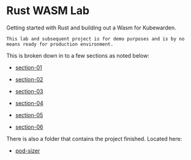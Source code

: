 # Rust WASM Lab

Getting started with Rust and building out a Wasm for Kubewarden.

`This lab and subsequent project is for demo purposes and is by no means ready for production environment.`

This is broken down in to a few sections as noted below:

- [section-01](https://github.com/robertsirc/rust-wasm-labs/tree/main/section-01)

- [section-02](https://github.com/robertsirc/rust-wasm-labs/tree/main/section-02)

- [section-03](https://github.com/robertsirc/rust-wasm-labs/tree/main/section-03)

- [section-04](https://github.com/robertsirc/rust-wasm-labs/tree/main/section-04)

- [section-05](https://github.com/robertsirc/rust-wasm-labs/tree/main/section-05)

- [section-06](https://github.com/robertsirc/rust-wasm-labs/tree/main/section-06)

There is also a folder that contains the project finished. Located here:

- [pod-sizer](https://github.com/robertsirc/rust-wasm-labs/tree/main/pod-sizer)

